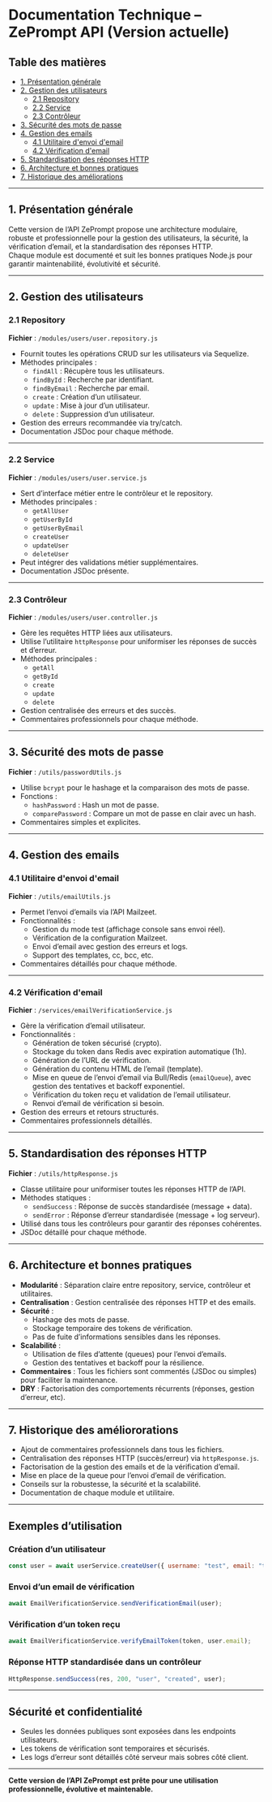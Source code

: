 # Documentation Technique – ZePrompt API (Version actuelle)

## Table des matières
- [1. Présentation générale](#présentation-générale)
- [2. Gestion des utilisateurs](#gestion-des-utilisateurs)
  - [2.1 Repository](#21-repository)
  - [2.2 Service](#22-service)
  - [2.3 Contrôleur](#23-contrôleur)
- [3. Sécurité des mots de passe](#sécurité-des-mots-de-passe)
- [4. Gestion des emails](#gestion-des-emails)
  - [4.1 Utilitaire d'envoi d'email](#41-utilitaire-denvoi-demail)
  - [4.2 Vérification d'email](#42-vérification-demail)
- [5. Standardisation des réponses HTTP](#standardisation-des-réponses-http)
- [6. Architecture et bonnes pratiques](#architecture-et-bonnes-pratiques)
- [7. Historique des améliorations](#historique-des-améliorations)

---

## 1. Présentation générale

Cette version de l’API ZePrompt propose une architecture modulaire, robuste et professionnelle pour la gestion des utilisateurs, la sécurité, la vérification d’email, et la standardisation des réponses HTTP.  
Chaque module est documenté et suit les bonnes pratiques Node.js pour garantir maintenabilité, évolutivité et sécurité.

---

## 2. Gestion des utilisateurs

### 2.1 Repository

**Fichier** : `/modules/users/user.repository.js`

- Fournit toutes les opérations CRUD sur les utilisateurs via Sequelize.
- Méthodes principales :
  - `findAll` : Récupère tous les utilisateurs.
  - `findById` : Recherche par identifiant.
  - `findByEmail` : Recherche par email.
  - `create` : Création d’un utilisateur.
  - `update` : Mise à jour d’un utilisateur.
  - `delete` : Suppression d’un utilisateur.
- Gestion des erreurs recommandée via try/catch.
- Documentation JSDoc pour chaque méthode.

---

### 2.2 Service

**Fichier** : `/modules/users/user.service.js`

- Sert d’interface métier entre le contrôleur et le repository.
- Méthodes principales :
  - `getAllUser`
  - `getUserById`
  - `getUserByEmail`
  - `createUser`
  - `updateUser`
  - `deleteUser`
- Peut intégrer des validations métier supplémentaires.
- Documentation JSDoc présente.

---

### 2.3 Contrôleur

**Fichier** : `/modules/users/user.controller.js`

- Gère les requêtes HTTP liées aux utilisateurs.
- Utilise l’utilitaire `httpResponse` pour uniformiser les réponses de succès et d’erreur.
- Méthodes principales :
  - `getAll`
  - `getById`
  - `create`
  - `update`
  - `delete`
- Gestion centralisée des erreurs et des succès.
- Commentaires professionnels pour chaque méthode.

---

## 3. Sécurité des mots de passe

**Fichier** : `/utils/passwordUtils.js`

- Utilise `bcrypt` pour le hashage et la comparaison des mots de passe.
- Fonctions :
  - `hashPassword` : Hash un mot de passe.
  - `comparePassword` : Compare un mot de passe en clair avec un hash.
- Commentaires simples et explicites.

---

## 4. Gestion des emails

### 4.1 Utilitaire d'envoi d'email

**Fichier** : `/utils/emailUtils.js`

- Permet l’envoi d’emails via l’API Mailzeet.
- Fonctionnalités :
  - Gestion du mode test (affichage console sans envoi réel).
  - Vérification de la configuration Mailzeet.
  - Envoi d’email avec gestion des erreurs et logs.
  - Support des templates, cc, bcc, etc.
- Commentaires détaillés pour chaque méthode.

---

### 4.2 Vérification d'email

**Fichier** : `/services/emailVerificationService.js`

- Gère la vérification d’email utilisateur.
- Fonctionnalités :
  - Génération de token sécurisé (crypto).
  - Stockage du token dans Redis avec expiration automatique (1h).
  - Génération de l’URL de vérification.
  - Génération du contenu HTML de l’email (template).
  - Mise en queue de l’envoi d’email via Bull/Redis (`emailQueue`), avec gestion des tentatives et backoff exponentiel.
  - Vérification du token reçu et validation de l’email utilisateur.
  - Renvoi d’email de vérification si besoin.
- Gestion des erreurs et retours structurés.
- Commentaires professionnels détaillés.

---

## 5. Standardisation des réponses HTTP

**Fichier** : `/utils/httpResponse.js`

- Classe utilitaire pour uniformiser toutes les réponses HTTP de l’API.
- Méthodes statiques :
  - `sendSuccess` : Réponse de succès standardisée (message + data).
  - `sendError` : Réponse d’erreur standardisée (message + log serveur).
- Utilisé dans tous les contrôleurs pour garantir des réponses cohérentes.
- JSDoc détaillé pour chaque méthode.

---

## 6. Architecture et bonnes pratiques

- **Modularité** : Séparation claire entre repository, service, contrôleur et utilitaires.
- **Centralisation** : Gestion centralisée des réponses HTTP et des emails.
- **Sécurité** :
  - Hashage des mots de passe.
  - Stockage temporaire des tokens de vérification.
  - Pas de fuite d’informations sensibles dans les réponses.
- **Scalabilité** :
  - Utilisation de files d’attente (queues) pour l’envoi d’emails.
  - Gestion des tentatives et backoff pour la résilience.
- **Commentaires** : Tous les fichiers sont commentés (JSDoc ou simples) pour faciliter la maintenance.
- **DRY** : Factorisation des comportements récurrents (réponses, gestion d’erreur, etc).

---

## 7. Historique des améliororations

- Ajout de commentaires professionnels dans tous les fichiers.
- Centralisation des réponses HTTP (succès/erreur) via `httpResponse.js`.
- Factorisation de la gestion des emails et de la vérification d’email.
- Mise en place de la queue pour l’envoi d’email de vérification.
- Conseils sur la robustesse, la sécurité et la scalabilité.
- Documentation de chaque module et utilitaire.

---

## Exemples d’utilisation

### Création d’un utilisateur
```javascript
const user = await userService.createUser({ username: "test", email: "test@ex.com", password: "..." });
```

### Envoi d’un email de vérification
```javascript
await EmailVerificationService.sendVerificationEmail(user);
```

### Vérification d’un token reçu
```javascript
await EmailVerificationService.verifyEmailToken(token, user.email);
```

### Réponse HTTP standardisée dans un contrôleur
```javascript
HttpResponse.sendSuccess(res, 200, "user", "created", user);
```

---

## Sécurité et confidentialité

- Seules les données publiques sont exposées dans les endpoints utilisateurs.
- Les tokens de vérification sont temporaires et sécurisés.
- Les logs d’erreur sont détaillés côté serveur mais sobres côté client.

---

**Cette version de l’API ZePrompt est prête pour une utilisation professionnelle, évolutive et maintenable.**
